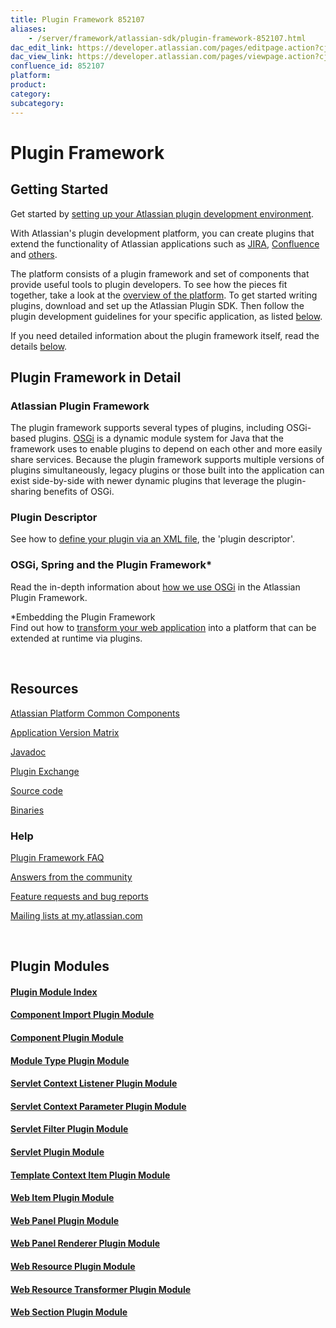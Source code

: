 ```yaml
---
title: Plugin Framework 852107
aliases:
    - /server/framework/atlassian-sdk/plugin-framework-852107.html
dac_edit_link: https://developer.atlassian.com/pages/editpage.action?cjm=wozere&pageId=852107
dac_view_link: https://developer.atlassian.com/pages/viewpage.action?cjm=wozere&pageId=852107
confluence_id: 852107
platform:
product:
category:
subcategory:
---
```

# Plugin Framework

## Getting Started

Get started by [setting up your Atlassian plugin development environment](/server/framework/atlassian-sdk/set-up-the-atlassian-plugin-sdk-and-build-a-project-2818660.html).

With Atlassian's plugin development platform, you can create plugins that extend the functionality of Atlassian applications such as <a href="http://www.atlassian.com/software/jira/" class="external-link">JIRA</a>, <a href="http://www.atlassian.com/software/confluence/" class="external-link">Confluence</a> and <a href="http://www.atlassian.com" class="external-link">others</a>.

The platform consists of a plugin framework and set of components that provide useful tools to plugin developers. To see how the pieces fit together, take a look at the [overview of the platform](/server/framework/atlassian-sdk/atlassian-platform-common-components). To get started writing plugins, download and set up the Atlassian Plugin SDK. Then follow the plugin development guidelines for your specific application, as listed [below](#below).

If you need detailed information about the plugin framework itself, read the details [below](#below).

## Plugin Framework in Detail

### Atlassian Plugin Framework

The plugin framework supports several types of plugins, including OSGi-based plugins. <a href="http://www.osgi.org/" class="external-link">OSGi</a> is a dynamic module system for Java that the framework uses to enable plugins to depend on each other and more easily share services. Because the plugin framework supports multiple versions of plugins simultaneously, legacy plugins or those built into the application can exist side-by-side with newer dynamic plugins that leverage the plugin-sharing benefits of OSGi.

### Plugin Descriptor

See how to [define your plugin via an XML file](/server/framework/atlassian-sdk/configuring-the-plugin-descriptor-852008.html), the 'plugin descriptor'.

### OSGi, Spring and the Plugin Framework\*

Read the in-depth information about [how we use OSGi](/server/framework/atlassian-sdk/852146.html) in the Atlassian Plugin Framework.

\*Embedding the Plugin Framework  
Find out how to [transform your web application](/server/framework/atlassian-sdk/embedding-the-plugin-framework-852025.html) into a platform that can be extended at runtime via plugins.

 

## Resources

[Atlassian Platform Common Components](/server/framework/atlassian-sdk/atlassian-platform-common-components)

[Application Version Matrix](/server/framework/atlassian-sdk/plugin-framework-version-matrix-852041.html)

<a href="http://docs.atlassian.com/" class="external-link">Javadoc</a>

<a href="http://plugins.atlassian.com/" class="external-link">Plugin Exchange</a>

<a href="https://bitbucket.org/atlassian/atlassian-plugins" class="external-link">Source code</a>

<a href="http://maven.atlassian.com/public/com/atlassian/plugins/" class="external-link">Binaries</a>

### Help

[Plugin Framework FAQ](/server/framework/atlassian-sdk/plugin-framework-faq-852039.html)

<a href="https://answers.atlassian.com/" class="external-link">Answers from the community</a>

<a href="https://studio.atlassian.com/browse/PLUG" class="external-link">Feature requests and bug reports</a>

<a href="http://my.atlassian.com/" class="external-link">Mailing lists at my.atlassian.com</a>

 

## Plugin Modules

#### [Plugin Module Index](/server/framework/atlassian-sdk/plugin-module-index-2818387.html)

#### [Component Import Plugin Module](/server/framework/atlassian-sdk/component-import-plugin-module-852117.html)

#### [Component Plugin Module](/server/framework/atlassian-sdk/component-plugin-module-852118.html)

#### [Module Type Plugin Module](/server/framework/atlassian-sdk/module-type-plugin-module-852019.html)

#### [Servlet Context Listener Plugin Module](/server/framework/atlassian-sdk/servlet-context-listener-plugin-module-852123.html)

#### [Servlet Context Parameter Plugin Module](/server/framework/atlassian-sdk/servlet-context-parameter-plugin-module-852120.html)

#### [Servlet Filter Plugin Module](/server/framework/atlassian-sdk/servlet-filter-plugin-module-852110.html)

#### [Servlet Plugin Module](/server/framework/atlassian-sdk/servlet-plugin-module-852096.html)

#### [Template Context Item Plugin Module](/server/framework/atlassian-sdk/template-context-item-plugin-module-852139.html)

#### [Web Item Plugin Module](/server/framework/atlassian-sdk/web-item-plugin-module-852014.html)

#### [Web Panel Plugin Module](/server/framework/atlassian-sdk/web-panel-plugin-module-852000.html)

#### [Web Panel Renderer Plugin Module](/server/framework/atlassian-sdk/web-panel-renderer-plugin-module-852106.html)

#### [Web Resource Plugin Module](/server/framework/atlassian-sdk/web-resource-plugin-module-852116.html)

#### [Web Resource Transformer Plugin Module](/server/framework/atlassian-sdk/web-resource-transformer-plugin-module-852002.html)

#### [Web Section Plugin Module](/server/framework/atlassian-sdk/web-section-plugin-module-852133.html)

 

 


























